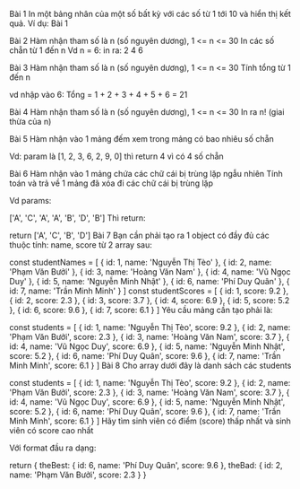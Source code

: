 Bài 1
In một bảng nhân của một số bất kỳ với các số từ 1 tới 10 và hiển thị kết quả. Ví dụ: Bài 1

Bài 2
Hàm nhận tham số là n (số nguyên dương), 1 <= n <= 30 In các số chẵn từ 1 đến n Vd n = 6: in ra: 2 4 6

Bài 3
Hàm nhận tham số là n (số nguyên dương), 1 <= n <= 30 Tính tổng từ 1 đến n

vd nhập vào 6: Tổng = 1 + 2 + 3 + 4 + 5 + 6 = 21

Bài 4
Hàm nhận tham số là n (số nguyên dương), 1 <= n <= 30 In ra n! (giai thừa của n)

Bài 5
Hàm nhận vào 1 mảng đếm xem trong mảng có bao nhiêu số chẵn

Vd: param là [1, 2, 3, 6, 2, 9, 0] thì return 4 vì có 4 số chẵn

Bài 6
Hàm nhận vào 1 mảng chứa các chữ cái bị trùng lặp ngẫu nhiên Tính toán và trả về 1 mảng đã xóa đi các chữ cái bị trùng lặp

Vd params:

['A', 'C', 'A', 'A', 'B', 'D', 'B']
Thì return:

return ['A', 'C', 'B', 'D']
Bài 7
Bạn cần phải tạo ra 1 object có đầy đủ các thuộc tính: name, score từ 2 array sau:

const studentNames = [
    { id: 1, name: 'Nguyễn Thị Tèo' },
    { id: 2, name: 'Phạm Văn Bưởi' },
    { id: 3, name: 'Hoàng Văn Nam' },
    { id: 4, name: 'Vũ Ngọc Duy' },
    { id: 5, name: 'Nguyễn Minh Nhật' },
    { id: 6, name: 'Phí Duy Quân' },
    { id: 7, name: 'Trần Minh Minh' }
]
const studentScores = [
    { id: 1, score: 9.2 },
    { id: 2, score: 2.3 },
    { id: 3, score: 3.7 },
    { id: 4, score: 6.9 },
    { id: 5, score: 5.2 },
    { id: 6, score: 9.6 },
    { id: 7, score: 6.1 }
]
Yêu cầu mảng cần tạo phải là:

const students = [
    { id: 1, name: 'Nguyễn Thị Tèo', score: 9.2 },
    { id: 2, name: 'Phạm Văn Bưởi', score: 2.3 },
    { id: 3, name: 'Hoàng Văn Nam', score: 3.7 },
    { id: 4, name: 'Vũ Ngọc Duy', score: 6.9 },
    { id: 5, name: 'Nguyễn Minh Nhật', score: 5.2 },
    { id: 6, name: 'Phí Duy Quân', score: 9.6 },
    { id: 7, name: 'Trần Minh Minh', score: 6.1 }
]
Bài 8
Cho array dưới đây là danh sách các students

const students = [
    { id: 1, name: 'Nguyễn Thị Tèo', score: 9.2 },
    { id: 2, name: 'Phạm Văn Bưởi', score: 2.3 },
    { id: 3, name: 'Hoàng Văn Nam', score: 3.7 },
    { id: 4, name: 'Vũ Ngọc Duy', score: 6.9 },
    { id: 5, name: 'Nguyễn Minh Nhật', score: 5.2 },
    { id: 6, name: 'Phí Duy Quân', score: 9.6 },
    { id: 7, name: 'Trần Minh Minh', score: 6.1 }
]
Hãy tìm sinh viên có điểm (score) thấp nhất và sinh viên có score cao nhất

Với format đầu ra dạng:

return {
    theBest: { id: 6, name: 'Phí Duy Quân', score: 9.6 },
    theBad: { id: 2, name: 'Phạm Văn Bưởi', score: 2.3 }
}
